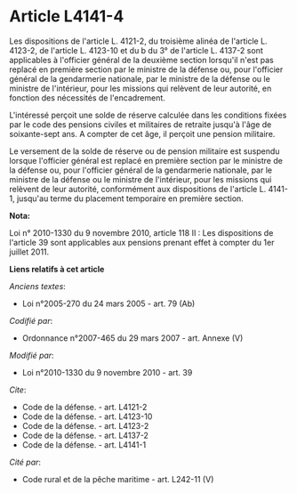 # Article L4141-4

Les dispositions de l'article L. 4121-2, du troisième alinéa de l'article L. 4123-2, de l'article L. 4123-10 et du b du 3° de
l'article L. 4137-2 sont applicables à l'officier général de la deuxième section lorsqu'il n'est pas replacé en première
section par le   ministre de la défense ou, pour l'officier général de la gendarmerie nationale, par le ministre de la
défense ou le ministre de l'intérieur, pour les missions qui relèvent de leur autorité, en fonction des nécessités de
l'encadrement.

L'intéressé perçoit une solde de réserve calculée dans les conditions fixées par le code des pensions civiles et militaires
de retraite jusqu'à l'âge de soixante-sept ans. A compter de cet âge, il perçoit une pension militaire. 

Le versement de la solde de réserve ou de pension militaire  est suspendu lorsque l'officier général est replacé en première
section par le   ministre de la défense ou, pour l'officier général de la gendarmerie nationale, par le ministre de la
défense ou le ministre de l'intérieur, pour les missions qui relèvent de leur autorité, conformément aux dispositions de
l'article L. 4141-1, jusqu'au terme du placement temporaire en première section.

**Nota:**

Loi n° 2010-1330 du 9 novembre 2010, article 118 II : Les dispositions de l'article 39 sont applicables aux pensions prenant
effet à compter du 1er juillet 2011.

**Liens relatifs à cet article**

_Anciens textes_:

  - Loi n°2005-270 du 24 mars 2005 - art. 79 (Ab)

_Codifié par_:

  - Ordonnance n°2007-465 du 29 mars 2007 - art. Annexe (V)

_Modifié par_:

  - Loi n°2010-1330 du 9 novembre 2010 - art. 39

_Cite_:

  - Code de la défense. - art. L4121-2
  - Code de la défense. - art. L4123-10
  - Code de la défense. - art. L4123-2
  - Code de la défense. - art. L4137-2
  - Code de la défense. - art. L4141-1

_Cité par_:

  - Code rural et de la pêche maritime - art. L242-11 (V)
